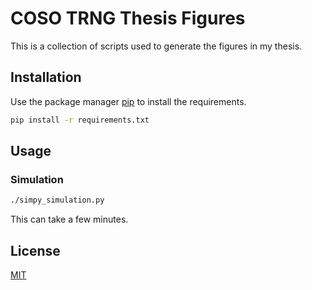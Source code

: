 # COSO TRNG Thesis Figures

This is a collection of scripts used to generate the figures in my thesis.

## Installation

Use the package manager [pip](https://pip.pypa.io/en/stable/) to install the requirements.

```bash
pip install -r requirements.txt
```

## Usage

### Simulation
```bash
./simpy_simulation.py
```
This can take a few minutes.

## License
[MIT](https://choosealicense.com/licenses/mit/)
